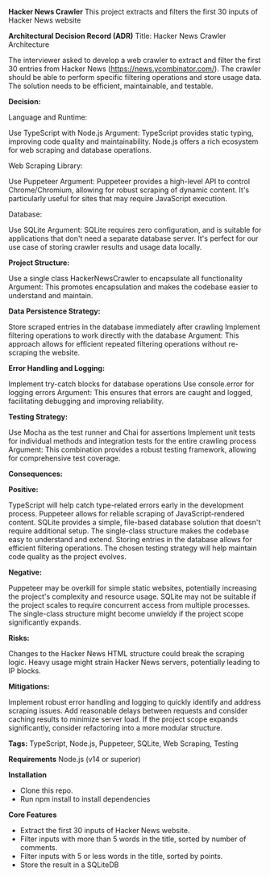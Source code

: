 **Hacker News Crawler**
This project extracts and filters the first 30 inputs of Hacker News website

**Architectural Decision Record (ADR)**
Title: Hacker News Crawler Architecture

The interviewer asked to develop a web crawler to extract and filter the first 30 entries from Hacker News (https://news.ycombinator.com/). The crawler should be able to perform specific filtering operations and store usage data. The solution needs to be efficient, maintainable, and testable.

**Decision:**

Language and Runtime:

Use TypeScript with Node.js
Argument: TypeScript provides static typing, improving code quality and maintainability. Node.js offers a rich ecosystem for web scraping and database operations.


Web Scraping Library:

Use Puppeteer
Argument: Puppeteer provides a high-level API to control Chrome/Chromium, allowing for robust scraping of dynamic content. It's particularly useful for sites that may require JavaScript execution.


Database:

Use SQLite
Argument: SQLite requires zero configuration, and is suitable for applications that don't need a separate database server. It's perfect for our use case of storing crawler results and usage data locally.


**Project Structure:**

Use a single class HackerNewsCrawler to encapsulate all functionality
Argument: This promotes encapsulation and makes the codebase easier to understand and maintain.


**Data Persistence Strategy:**

Store scraped entries in the database immediately after crawling
Implement filtering operations to work directly with the database
Argument: This approach allows for efficient repeated filtering operations without re-scraping the website.


**Error Handling and Logging:**

Implement try-catch blocks for database operations
Use console.error for logging errors
Argument: This ensures that errors are caught and logged, facilitating debugging and improving reliability.


**Testing Strategy:**

Use Mocha as the test runner and Chai for assertions
Implement unit tests for individual methods and integration tests for the entire crawling process
Argument: This combination provides a robust testing framework, allowing for comprehensive test coverage.



**Consequences:**

**Positive:**

TypeScript will help catch type-related errors early in the development process.
Puppeteer allows for reliable scraping of JavaScript-rendered content.
SQLite provides a simple, file-based database solution that doesn't require additional setup.
The single-class structure makes the codebase easy to understand and extend.
Storing entries in the database allows for efficient filtering operations.
The chosen testing strategy will help maintain code quality as the project evolves.

**Negative:**

Puppeteer may be overkill for simple static websites, potentially increasing the project's complexity and resource usage.
SQLite may not be suitable if the project scales to require concurrent access from multiple processes.
The single-class structure might become unwieldy if the project scope significantly expands.

**Risks:**

Changes to the Hacker News HTML structure could break the scraping logic.
Heavy usage might strain Hacker News servers, potentially leading to IP blocks.

**Mitigations:**

Implement robust error handling and logging to quickly identify and address scraping issues.
Add reasonable delays between requests and consider caching results to minimize server load.
If the project scope expands significantly, consider refactoring into a more modular structure.

**Tags:**
TypeScript, Node.js, Puppeteer, SQLite, Web Scraping, Testing

**Requirements**
Node.js (v14 or superior)

**Installation**
- Clone this repo.
- Run npm install to install dependencies


**Core Features**
- Extract the first 30 inputs of Hacker News website.
- Filter inputs with more than 5 words in the title, sorted by number of comments.
- Filter inputs with 5 or less words in the title, sorted by points.
- Store the result in a SQLiteDB
